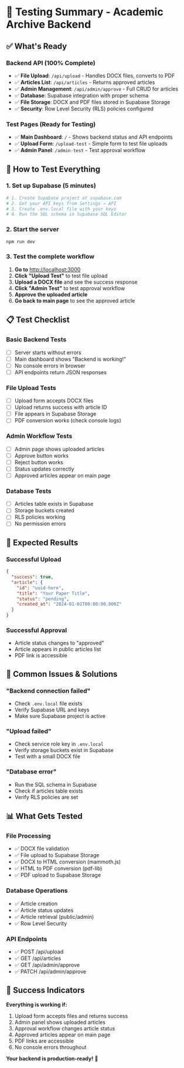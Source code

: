 # 🧪 Testing Summary - Academic Archive Backend

## ✅ What's Ready

### Backend API (100% Complete)
- ✅ **File Upload**: `/api/upload` - Handles DOCX files, converts to PDF
- ✅ **Articles List**: `/api/articles` - Returns approved articles
- ✅ **Admin Management**: `/api/admin/approve` - Full CRUD for articles
- ✅ **Database**: Supabase integration with proper schema
- ✅ **File Storage**: DOCX and PDF files stored in Supabase Storage
- ✅ **Security**: Row Level Security (RLS) policies configured

### Test Pages (Ready for Testing)
- ✅ **Main Dashboard**: `/` - Shows backend status and API endpoints
- ✅ **Upload Form**: `/upload-test` - Simple form to test file uploads
- ✅ **Admin Panel**: `/admin-test` - Test approval workflow

## 🚀 How to Test Everything

### 1. Set up Supabase (5 minutes)
```bash
# 1. Create Supabase project at supabase.com
# 2. Get your API keys from Settings → API
# 3. Create .env.local file with your keys
# 4. Run the SQL schema in Supabase SQL Editor
```

### 2. Start the server
```bash
npm run dev
```

### 3. Test the complete workflow
1. **Go to** [http://localhost:3000](http://localhost:3000)
2. **Click "Upload Test"** to test file upload
3. **Upload a DOCX file** and see the success response
4. **Click "Admin Test"** to test approval workflow
5. **Approve the uploaded article**
6. **Go back to main page** to see the approved article

## 📋 Test Checklist

### Basic Backend Tests
- [ ] Server starts without errors
- [ ] Main dashboard shows "Backend is working!"
- [ ] No console errors in browser
- [ ] API endpoints return JSON responses

### File Upload Tests
- [ ] Upload form accepts DOCX files
- [ ] Upload returns success with article ID
- [ ] File appears in Supabase Storage
- [ ] PDF conversion works (check console logs)

### Admin Workflow Tests
- [ ] Admin page shows uploaded articles
- [ ] Approve button works
- [ ] Reject button works
- [ ] Status updates correctly
- [ ] Approved articles appear on main page

### Database Tests
- [ ] Articles table exists in Supabase
- [ ] Storage buckets created
- [ ] RLS policies working
- [ ] No permission errors

## 🎯 Expected Results

### Successful Upload
```json
{
  "success": true,
  "article": {
    "id": "uuid-here",
    "title": "Your Paper Title",
    "status": "pending",
    "created_at": "2024-01-01T00:00:00.000Z"
  }
}
```

### Successful Approval
- Article status changes to "approved"
- Article appears in public articles list
- PDF link is accessible

## 🐛 Common Issues & Solutions

### "Backend connection failed"
- Check `.env.local` file exists
- Verify Supabase URL and keys
- Make sure Supabase project is active

### "Upload failed"
- Check service role key in `.env.local`
- Verify storage buckets exist in Supabase
- Test with a small DOCX file

### "Database error"
- Run the SQL schema in Supabase
- Check if articles table exists
- Verify RLS policies are set

## 📊 What Gets Tested

### File Processing
- ✅ DOCX file validation
- ✅ File upload to Supabase Storage
- ✅ DOCX to HTML conversion (mammoth.js)
- ✅ HTML to PDF conversion (pdf-lib)
- ✅ PDF upload to Supabase Storage

### Database Operations
- ✅ Article creation
- ✅ Article status updates
- ✅ Article retrieval (public/admin)
- ✅ Row Level Security

### API Endpoints
- ✅ POST /api/upload
- ✅ GET /api/articles
- ✅ GET /api/admin/approve
- ✅ PATCH /api/admin/approve

## 🎉 Success Indicators

**Everything is working if:**
1. Upload form accepts files and returns success
2. Admin panel shows uploaded articles
3. Approval workflow changes article status
4. Approved articles appear on main page
5. PDF links are accessible
6. No console errors throughout

**Your backend is production-ready!** 🚀
